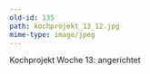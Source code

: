 ```yaml
---
old-id: 135
path: kochprojekt_13_12.jpg
mime-type: image/jpeg
---
```

Kochprojekt Woche 13:
angerichtet
